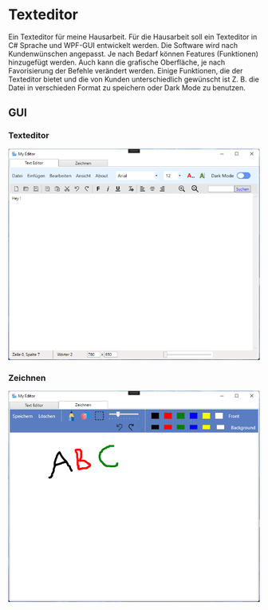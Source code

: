 # Texteditor


Ein Texteditor für meine Hausarbeit. Für die Hausarbeit soll ein Texteditor in C# Sprache und WPF-GUI entwickelt werden. Die Software wird nach Kundenwünschen angepasst.
Je nach Bedarf können Features (Funktionen) hinzugefügt werden. Auch kann die grafische Oberfläche, je nach Favorisierung der Befehle verändert werden.
Einige Funktionen, die der Texteditor bietet und die von Kunden unterschiedlich gewünscht ist Z. B. die Datei in verschieden Format zu speichern oder Dark Mode zu benutzen.



## GUI

### Texteditor
![login image](https://github.com/Khaledkalo/Texteditor/blob/master/Dokumentation/README%20Image/Texteditor.png)

### Zeichnen
![login image](https://github.com/Khaledkalo/Texteditor/blob/master/Dokumentation/README%20Image/Zeichnen.png)
